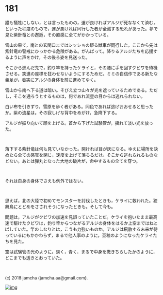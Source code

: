 # 181

誰も犠牲にしない，とは言ったものの，運が良ければアルジが死ななくて済む，といった程度のもので，運が悪ければ同行した者が全滅する恐れがあった。夢で見た紫針竜との邂逅，その直感に全てがかかっている。  

雪山の果て，南との玄関口まではシッショの駆る獣車が同行した。ここから先は紫針竜の警戒にひっかかる危険がある。がんばって。降りるアルジたちを応援するように声をかけ，その後ろ姿を見送った。  

そこから進んだ先で，釣り竿を持ったケライと，その腰に手を回すクビワを待機させる。突進の座標を狂わせないようにするためだ。ミミの自信作である新たな義足が，着実にアルジの身体を前に進めてゆく。  

雪山から南へ下る道は暗い。そびえ立つ山々が光を遮っているためである。ただし，そこを通ろうとするものは，何であれ流星の目からは逃れられない。  

白い布を引きずり，雪原を歩く者がある。同色であれば逃げおおせると思ったか。紫の流星は，その寂しげな背中をめがけ，急降下する。  

アルジが振り向いて顔を上げる。首から下げた試験管が，揺れて淡い光を放った。  

<br>  

落下する紫針竜は何も見ていなかった。開ければ目が灰になる。ゆえに場所を決めたら全ての感覚を閉じ，速度を上げて落ちるだけ。そこから逃れられるものなどない。あとは弾丸となった大地の破片が，命中するもの全てを穿つ。  

<br>  

それは自身の身体でさえも例外ではない。  

<br>  

思えば，北の大陸で初めてモンスターを討伐したときも，ケライに救われた。狡舞鳥にとどめをさされそうになったときも。そして今も。  

問題は，アルジがクビワの加速を見誤っていたことだ。ケライを抱いたまま最高速で駆けたクビワは，釣り竿からつながるアルジの身体をはるか上空まではねとばしていた。竿のしなりとは，こうも力強いものか。アルジは飛散する未来が待っているにもかかわらず，まるで他人事のように，豆粒のようになったケライたちを見た。  

空は試験管の光のように，淡く，青く，まるで中身を撒きちらしたかのように，どこまでも透きとおっていた。  

<br>  
<br>  
(c) 2018 jamcha (jamcha.aa@gmail.com).  

[![img](http://i.creativecommons.org/l/by-nc-sa/4.0/88x31.png)](http://creativecommons.org/licenses/by-nc-sa/4.0/deed)
